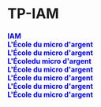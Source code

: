 # TP-IAM    
<h4 style="color:blue;">IAM<br />
L'École du micro d'argent<br />
L'École du micro d'argent<br />
L'Écoledu micro d'argent<br />
L'École du micro d'argent<br />
L'École du micro d'argent<br />
L'École du micro d'argent<br />
L'École du micro d'argent</h4>

</COLOR>
